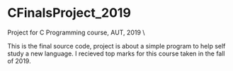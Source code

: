 # CFinalsProject_2019
Project for C Programming course, AUT, 2019
\\

This is the final source code, project is about a simple program to help self study a new language. I recieved top marks for this course taken in the fall of 2019.
